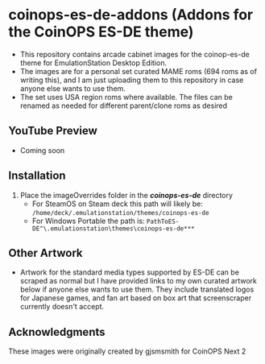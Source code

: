 # coinops-es-de-addons (Addons for the CoinOPS ES-DE theme)
- This repository contains arcade cabinet images for the coinop-es-de theme for EmulationStation Desktop Edition.
- The images are for a personal set curated MAME roms (694 roms as of writing this), and I am just uploading them to this repository in case anyone else wants to use them.
- The set uses USA region roms where available.  The files can be renamed as needed for different parent/clone roms as desired

## **YouTube Preview**
- Coming soon
  
## **Installation**
1. Place the imageOverrides folder in the ***coinops-es-de*** directory
    - For SteamOS on Steam deck this path will likely be: ```/home/deck/.emulationstation/themes/coinops-es-de```
    - For Windows Portable the path is: ```PathToES-DE"\.emulationstation\themes\coinops-es-de***```

## **Other Artwork**
- Artwork for the standard media types supported by ES-DE can be scraped as normal but I have provided links to my own curated artwork below if anyone else wants to use them.  They include translated logos for Japanese games, and fan art based on box art that screenscraper currently doesn't accept.
  
## **Acknowledgments**
These images were originally created by gjsmsmith for CoinOPS Next 2
